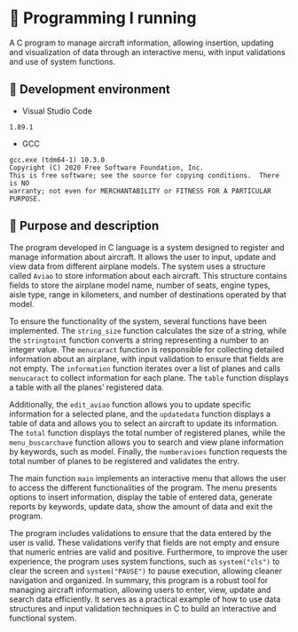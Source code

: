 # 📄 Programming I running
A C program to manage aircraft information, allowing insertion, updating and visualization of data through an interactive menu, with input validations and use of system functions.

## :link: Development environment
- Visual Studio Code
```
1.89.1
```
- GCC
```
gcc.exe (tdm64-1) 10.3.0
Copyright (C) 2020 Free Software Foundation, Inc.
This is free software; see the source for copying conditions.  There is NO
warranty; not even for MERCHANTABILITY or FITNESS FOR A PARTICULAR PURPOSE.
```

## :link: Purpose and description
The program developed in C language is a system designed to register and manage information about aircraft. It allows the user to input, update and view data from different airplane models. The system uses a structure called `Aviao` to store information about each aircraft. This structure contains fields to store the airplane model name, number of seats, engine types, aisle type, range in kilometers, and number of destinations operated by that model.

To ensure the functionality of the system, several functions have been implemented. The `string_size` function calculates the size of a string, while the `stringtoint` function converts a string representing a number to an integer value. The `menucaract` function is responsible for collecting detailed information about an airplane, with input validation to ensure that fields are not empty. The `information` function iterates over a list of planes and calls `menucaract` to collect information for each plane. The `table` function displays a table with all the planes’ registered data.

Additionally, the `edit_aviao` function allows you to update specific information for a selected plane, and the `updatedata` function displays a table of data and allows you to select an aircraft to update its information. The `total` function displays the total number of registered planes, while the `menu_buscarchave` function allows you to search and view plane information by keywords, such as model. Finally, the `numberavioes` function requests the total number of planes to be registered and validates the entry.

The main function `main` implements an interactive menu that allows the user to access the different functionalities of the program. The menu presents options to insert information, display the table of entered data, generate reports by keywords, update data, show the amount of data and exit the program.

The program includes validations to ensure that the data entered by the user is valid. These validations verify that fields are not empty and ensure that numeric entries are valid and positive. Furthermore, to improve the user experience, the program uses system functions, such as `system("cls")` to clear the screen and `system("PAUSE")` to pause execution, allowing cleaner navigation and organized.
In summary, this program is a robust tool for managing aircraft information, allowing users to enter, view, update and search data efficiently. It serves as a practical example of how to use data structures and input validation techniques in C to build an interactive and functional system.
